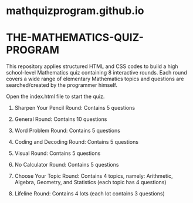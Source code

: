 # mathquizprogram.github.io
# THE-MATHEMATICS-QUIZ-PROGRAM
This repository applies structured HTML and CSS codes to build a high school-level Mathematics quiz containing 8 interactive rounds. Each round covers a wide range of elementary Mathematics topics and questions are searched/created by the programmer himself.

Open the index.html file to start the quiz.

1.	Sharpen Your Pencil Round: Contains 5 questions

2.	General Round: Contains 10 questions

3.	Word Problem Round: Contains 5 questions

4.	Coding and Decoding Round: Contains 5 questions

5.	Visual Round: Contains 5 questions

6.	No Calculator Round: Contains 5 questions

7.	Choose Your Topic Round: Contains 4 topics, namely: Arithmetic, Algebra, Geometry, and Statistics (each topic has 4 questions)

8.	Lifeline Round: Contains 4 lots (each lot contains 3 questions)

